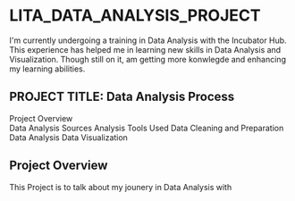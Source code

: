 # LITA_DATA_ANALYSIS_PROJECT 
I'm currently undergoing a training in Data Analysis with the Incubator Hub. This experience has helped me in learning new skills in Data Analysis and Visualization. Though still on it, am getting more konwlegde and enhancing my learning abilities. 
## PROJECT TITLE: Data Analysis Process
Project Overview  
Data Analysis Sources 
Analysis Tools Used
Data Cleaning and Preparation
Data Analysis
Data Visualization 
## Project Overview 
This Project is to talk about my jounery in Data Analysis with 

